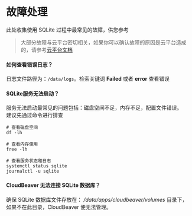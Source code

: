 # 故障处理

此处收集使用 SQLite 过程中最常见的故障，供您参考

> 大部分故障与云平台密切相关，如果你可以确认故障的原因是云平台造成的，请参考[云平台文档](https://support.websoft9.com/docs/faq/zh/tech-instance.html)

#### 如何查看错误日志？

日志文件路径为：`/data/logs`。检索关键词 **Failed** 或者 **error** 查看错误

#### SQLite服务无法启动？

服务无法启动最常见的问题包括：磁盘空间不足，内存不足，配置文件错误。  
建议先通过命令进行排查  

```shell
# 查看磁盘空间
df -lh

# 查看内存使用
free -lh

# 查看服务状态和日志
systemctl status sqlite
journalctl -u sqlite
```

#### CloudBeaver 无法连接 SQLite 数据库？

确保 SQLite 数据库文件存放在： */data/apps/cloudbeaver/volumes* 目录下，如果不在此目录，CloudBeaver 便无法管理。
